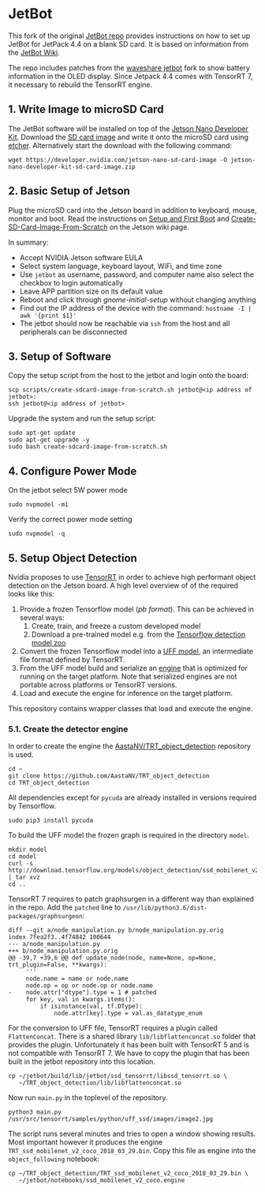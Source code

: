 # JetBot

This fork of the original [JetBot repo](https://github.com/NVIDIA-AI-IOT/jetbot)
provides instructions on how to set up JetBot for JetPack 4.4 on a blank SD card.
It is based on information from the [JetBot Wiki](https://github.com/NVIDIA-AI-IOT/jetbot/wiki).

The repo includes patches from the [waveshare jetbot](https://github.com/waveshare/jetbot) 
fork to show battery information in the OLED display.
Since Jetpack 4.4 comes with TensorRT 7, it necessary to rebuild the TensorRT engine.

## 1. Write Image to microSD Card
The JetBot software will be installed on top of the
[Jetson Nano Developer Kit](https://developer.nvidia.com/embedded/learn/get-started-jetson-nano-devkit#write).
Download the [SD card image](https://developer.nvidia.com/jetson-nano-sd-card-image) and
write it onto the microSD card using [etcher](https://www.balena.io/etcher/).
Alternatively start the download with the following command:
```
wget https://developer.nvidia.com/jetson-nano-sd-card-image -O jetson-nano-developer-kit-sd-card-image.zip
```

## 2. Basic Setup of Jetson 
Plug the microSD card into the Jetson board in addition to keyboard, mouse, monitor and boot.
Read the instructions on
[Setup and First Boot](https://developer.nvidia.com/embedded/learn/get-started-jetson-nano-devkit#setup)
and
[Create-SD-Card-Image-From-Scratch](https://github.com/NVIDIA-AI-IOT/jetbot/wiki/Create-SD-Card-Image-From-Scratch)
on the Jetson wiki page.

In summary:
* Accept NVIDIA Jetson software EULA
* Select system language, keyboard layout, WiFi, and time zone
* Use `jetbot` as username, password, and computer name also select the checkbox to login automatically
* Leave APP partition size on its default value
* Reboot and click through _gnome-initial-setup_ without changing anything
* Find out the IP address of the device with the command: `hostname -I | awk '{print $1}'`
* The jetbot should now be reachable via `ssh` from the host and all peripherals can be disconnected 

## 3. Setup of Software
Copy the setup script from the host to the jetbot and login onto the board:
```
scp scripts/create-sdcard-image-from-scratch.sh jetbot@<ip address of jetbot>:
ssh jetbot@<ip address of jetbot>
```

Upgrade the system and run the setup script:
```
sudo apt-get update
sudo apt-get upgrade -y
sudo bash create-sdcard-image-from-scratch.sh
```

## 4. Configure Power Mode
On the jetbot select 5W power mode
```
sudo nvpmodel -m1
```
Verify the correct power mode setting
```
sudo nvpmodel -q
```

## 5. Setup Object Detection
Nvidia proposes to use [TensorRT](https://developer.nvidia.com/tensorrt)
in order to achieve high performant object detection on the Jetson board.
A high level overview of of the required looks like this:

1. Provide a frozen Tensorflow model (_pb format_).
   This can be achieved in several ways:
    1. Create, train, and freeze a custom developed model 
    2. Download a pre-trained model e.g. from the
       [Tensorflow detection model zoo](https://github.com/tensorflow/models/blob/master/research/object_detection/g3doc/detection_model_zoo.md)       
2. Convert the frozen Tensorflow model into a 
   [UFF model](https://docs.nvidia.com/deeplearning/sdk/tensorrt-developer-guide/index.html#import_tf_python),
   an intermediate file format defined by TensorRT.
3. From the UFF model build and serialize an 
   [engine](https://docs.nvidia.com/deeplearning/sdk/tensorrt-developer-guide/index.html#build_engine_python)
   that is optimized for running on the target platform.
   Note that serialized engines are not portable across platforms or TensorRT versions.
4. Load and execute the engine for inference on the target platform.

This repository contains wrapper classes that load and execute the engine.

### 5.1. Create the detector engine
In order to create the engine the 
[AastaNV/TRT_object_detection](https://github.com/AastaNV/TRT_object_detection)
repository is used.
```
cd ~
git clone https://github.com/AastaNV/TRT_object_detection
cd TRT_object_detection
```
All dependencies except for `pycuda` are already installed in versions required by Tensorflow.
```
sudo pip3 install pycuda
```
To build the UFF model the frozen graph is required in the directory `model`.
```
mkdir model
cd model
curl -s http://download.tensorflow.org/models/object_detection/ssd_mobilenet_v2_coco_2018_03_29.tar.gz | tar xvz
cd ..
```
TensorRT 7 requires to patch graphsurgen in a different way than explained in the repo.
Add the `patched` line to `/usr/lib/python3.6/dist-packages/graphsurgeon`:
```
diff --git a/node_manipulation.py b/node_manipulation.py.orig
index 7fea2f3..4f74842 100644
--- a/node_manipulation.py
+++ b/node_manipulation.py.orig
@@ -39,7 +39,6 @@ def update_node(node, name=None, op=None, trt_plugin=False, **kwargs):
     '''
     node.name = name or node.name
     node.op = op or node.op or node.name
-    node.attr["dtype"].type = 1 # patched
     for key, val in kwargs.items():
         if isinstance(val, tf.DType):
             node.attr[key].type = val.as_datatype_enum
```
For the conversion to UFF file, TensorRT requires a plugin called `FlattenConcat`.
There is a shared library `lib/libflattenconcat.so` folder that provides the plugin.
Unfortunately it has been built with TensorRT 5 and is not compatible with TensorRT 7.
We have to copy the plugin that has been built in the jetbot repository into this location.
```
cp ~/jetbot/build/lib/jetbot/ssd_tensorrt/libssd_tensorrt.so \
   ~/TRT_object_detection/lib/libflattenconcat.so
```

Now run `main.py` in the toplevel of the repository.
```
python3 main.py /usr/src/tensorrt/samples/python/uff_ssd/images/image2.jpg
```
The script runs several minutes and tries to open a window showing results.
Most important however it produces the engine `TRT_ssd_mobilenet_v2_coco_2018_03_29.bin`.
Copy this file as engine into the `object_following` notebook:
```
cp ~/TRT_object_detection/TRT_ssd_mobilenet_v2_coco_2018_03_29.bin \
   ~/jetbot/notebooks/ssd_mobilenet_v2_coco.engine
```

